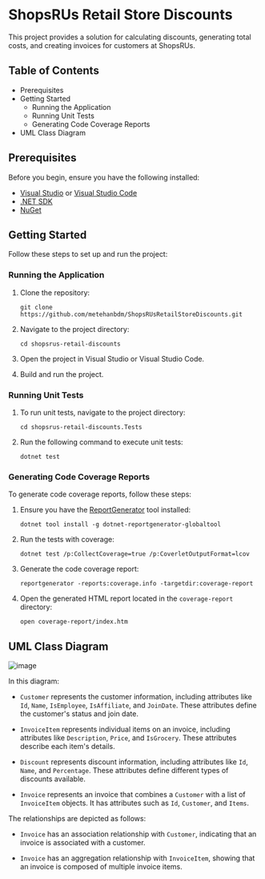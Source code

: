 # ShopsRUs Retail Store Discounts

This project provides a solution for calculating discounts, generating total costs, and creating invoices for customers at ShopsRUs.

## Table of Contents

-   Prerequisites
-   Getting Started
    -   Running the Application
    -   Running Unit Tests
    -   Generating Code Coverage Reports
-   UML Class Diagram

## Prerequisites

Before you begin, ensure you have the following installed:

-   [Visual Studio](https://visualstudio.microsoft.com/) or [Visual Studio Code](https://code.visualstudio.com/)
-   [.NET SDK](https://dotnet.microsoft.com/download/dotnet)
-   [NuGet](https://www.nuget.org/)

## Getting Started

Follow these steps to set up and run the project:

### Running the Application

1.  Clone the repository: 
    
    `git clone https://github.com/metehanbdm/ShopsRUsRetailStoreDiscounts.git` 
    
2.  Navigate to the project directory: 
    
    `cd shopsrus-retail-discounts` 
    
3.  Open the project in Visual Studio or Visual Studio Code.
    
4.  Build and run the project.
    

### Running Unit Tests

1.  To run unit tests, navigate to the project directory: 
    
    `cd shopsrus-retail-discounts.Tests` 
    
2.  Run the following command to execute unit tests: 
    
    `dotnet test` 
    

### Generating Code Coverage Reports

To generate code coverage reports, follow these steps:

1.  Ensure you have the [ReportGenerator](https://github.com/danielpalme/ReportGenerator) tool installed: 
    
    `dotnet tool install -g dotnet-reportgenerator-globaltool` 
    
2.  Run the tests with coverage: 
    
    `dotnet test /p:CollectCoverage=true /p:CoverletOutputFormat=lcov` 
    
3.  Generate the code coverage report: 
    
    `reportgenerator -reports:coverage.info -targetdir:coverage-report` 
    
4.  Open the generated HTML report located in the `coverage-report` directory: 
    
    `open coverage-report/index.htm` 
    

## UML Class Diagram

![image](https://github.com/metehanbdm/ShopsRUsRetailStoreDiscounts/assets/40835036/74639f8d-e282-4e6e-b303-2325964e56c5)

In this diagram:

-   `Customer` represents the customer information, including attributes like `Id`, `Name`, `IsEmployee`, `IsAffiliate`, and `JoinDate`. These attributes define the customer's status and join date.
    
-   `InvoiceItem` represents individual items on an invoice, including attributes like `Description`, `Price`, and `IsGrocery`. These attributes describe each item's details.
    
-   `Discount` represents discount information, including attributes like `Id`, `Name`, and `Percentage`. These attributes define different types of discounts available.
    
-   `Invoice` represents an invoice that combines a `Customer` with a list of `InvoiceItem` objects. It has attributes such as `Id`, `Customer`, and `Items`.
    

The relationships are depicted as follows:

-   `Invoice` has an association relationship with `Customer`, indicating that an invoice is associated with a customer.
    
-   `Invoice` has an aggregation relationship with `InvoiceItem`, showing that an invoice is composed of multiple invoice items.
